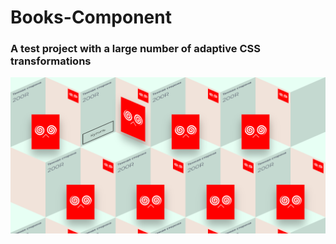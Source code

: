# Books-Component
### A test project with a large number of adaptive СSS transformations
![preview](preview.png)